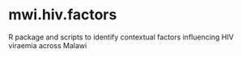 # mwi.hiv.factors
R package and scripts to identify contextual factors influencing HIV viraemia across Malawi

